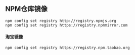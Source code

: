 ## NPM仓库镜像
```
npm config set registry http://registry.npmjs.org
npm config set registry https://registry.npmmirror.com
```

#### 淘宝镜像
```
npm config set registry https://registry.npm.taobao.org
```

